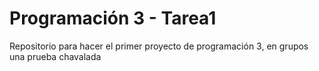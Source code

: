 # Programación 3 - Tarea1
Repositorio para hacer el primer proyecto de programación 3, en grupos
una prueba chavalada
